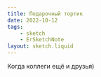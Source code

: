 ```yaml
---
title: Подарочный тортик
date: 2022-10-12
tags:
    - sketch
    - ErSketchNote
layout: sketch.liquid
---
```


Когда коллеги ещё и друзья)
